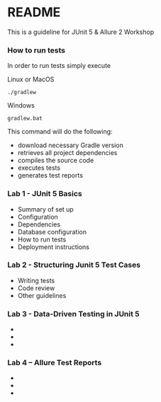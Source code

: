 # README #

This is a guideline for JUnit 5 & Allure 2 Workshop  

### How to run tests ###

In order to run tests simply execute

Linux or MacOS

```./gradlew```

Windows

```gradlew.bat```

This command will do the following:
* download necessary Gradle version
* retrieves all project dependencies
* compiles the source code
* executes tests
* generates test reports

### Lab 1 - JUnit 5 Basics ###

* Summary of set up
* Configuration
* Dependencies
* Database configuration
* How to run tests
* Deployment instructions

### Lab 2 - Structuring Junit 5 Test Cases ###

* Writing tests
* Code review
* Other guidelines

### Lab 3 - Data-Driven Testing in JUnit 5 ###

*
*
*

### Lab 4 – Allure Test Reports ###

*
*
*